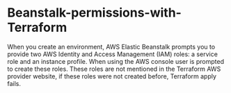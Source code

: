 # Beanstalk-permissions-with-Terraform

When you create an environment, AWS Elastic Beanstalk prompts you to provide two AWS Identity and Access Management (IAM) roles: a service role and an instance profile. When using the AWS console user is prompted to create these roles. These roles are not mentioned in the Terraform AWS provider website,  if these roles were not created before, Terraform apply fails. 
